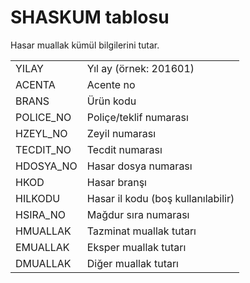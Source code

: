 <h1>SHASKUM tablosu</h1>
Hasar muallak kümül bilgilerini tutar.

<table>
<td>YILAY</td>
<td>Yıl ay (örnek: 201601)</td>
</tr>
<tr>
<td>ACENTA</td>
<td>Acente no</td>  
</tr>
<tr>
<td>BRANS</td>
<td>Ürün kodu</td>  
</tr>
<tr>
<td>POLICE_NO</td>
<td>Poliçe/teklif numarası</td>
</tr>
<tr>
<td>HZEYL_NO</td>
<td>Zeyil numarası</td>
</tr>
<tr>
<td>TECDIT_NO</td>
<td>Tecdit numarası</td>
</tr>
<tr>
<td>HDOSYA_NO</td>
<td>Hasar dosya numarası</td>
</tr>
<tr>
<td>HKOD</td>
<td>Hasar branşı</td>
</tr>
<tr>
<td>HILKODU</td>
<td>Hasar il kodu (boş kullanılabilir)</td>
</tr>
<tr>
<td>HSIRA_NO</td>
<td>Mağdur sıra numarası</td>
</tr>
<tr>
<td>HMUALLAK</td>
<td>Tazminat muallak tutarı</td>
</tr>
<tr>
<td>EMUALLAK</td>
<td>Eksper muallak tutarı</td>
</tr>
<tr>
<td>DMUALLAK</td>
<td>Diğer muallak tutarı</td>
</tr>
<table>
